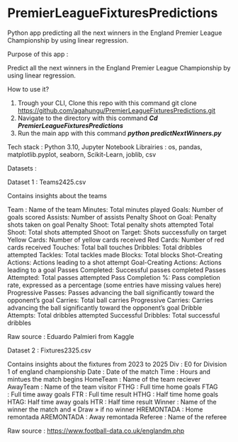 # PremierLeagueFixturesPredictions

Python app predicting all the next winners in the England Premier League Championship by using linear regression.

Purpose of this app :

Predict all the next winners in the England Premier League Championship by using linear regression.

How to use it?

1. Trough your CLI, Clone this repo with this command git clone https://github.com/agahungu/PremierLeagueFixturesPredictions.git
2. Navigate to the directory with this command **_Cd PremierLeagueFixturesPredictions_**
3. Run the main app with this command **_python predictNextWinners.py_**

Tech stack : Python 3.10, Jupyter Notebook
Librairies : os, pandas, matplotlib.pyplot, seaborn, Scikit-Learn, joblib, csv

Datasets :

Dataset 1 : Teams2425.csv

Contains insights about the teams

Team : Name of the team
Minutes: Total minutes played
Goals: Number of goals scored
Assists: Number of assists
Penalty Shoot on Goal: Penalty shots taken on goal
Penalty Shoot: Total penalty shots attempted
Total Shoot: Total shots attempted
Shoot on Target: Shots successfully on target
Yellow Cards: Number of yellow cards received
Red Cards: Number of red cards received
Touches: Total ball touches
Dribbles: Total dribbles attempted
Tackles: Total tackles made
Blocks: Total blocks
Shot-Creating Actions: Actions leading to a shot attempt
Goal-Creating Actions: Actions leading to a goal
Passes Completed: Successful passes completed
Passes Attempted: Total passes attempted
Pass Completion %: Pass completion rate, expressed as a percentage (some entries have missing values here)
Progressive Passes: Passes advancing the ball significantly toward the opponent’s goal
Carries: Total ball carries
Progressive Carries: Carries advancing the ball significantly toward the opponent’s goal
Dribble Attempts: Total dribbles attempted
Successful Dribbles: Total successful dribbles

Raw source : Eduardo Palmieri from Kaggle

Dataset 2 : Fixtures2325.csv

Contains insights about the fixtures from 2023 to 2025
Div : E0 for Division 1 of england championship
Date : Date of the match
Time : Hours and mintues the match begins
HomeTeam : Name of the team reciever
AwayTeam : Name of the team visitor
FTHG : Full time home goals
FTAG : Full time away goals
FTR : Full time result
HTHG : Half time home goals
HTAG: Half time away goals
HTR : Half time result
Winner : Name of the winner the match and « Draw » if no winner
HREMONTADA : Home remontada
AREMONTADA : Away remontada
Referee : Name of the referee

Raw source : https://www.football-data.co.uk/englandm.php
